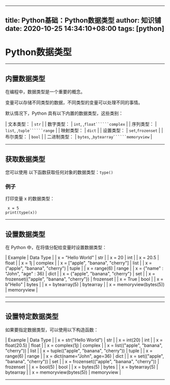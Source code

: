 
---
title: Python基础：Python数据类型
author: 知识铺
date: 2020-10-25 14:34:10+08:00
tags: [python]
---
# Python数据类型

* * *

## 内置数据类型

在编程中，数据类型是一个重要的概念。

变量可以存储不同类型的数据，不同类型的变量可以处理不同的事情。

默认情况下，Python 具有以下内置的数据类型，这些类别：

| 文本类型： | ```str``` |
| 数字类型： | ```int```<font _mstmutation="1" _msthash="752284" _msttexthash="8580">, ,</font>```float``````complex``` |
| 序列类型： | ```list```<font _mstmutation="1" _msthash="752700" _msttexthash="8580">, ,</font>```tuple``````range``` |
| 映射类型： | ```dict``` |
| 设置类型： | ```set```<font _mstmutation="1" _msthash="753532" _msttexthash="4004">,</font>```frozenset``` |
| 布尔类型： | ```bool``` |
| 二进制类型： | ```bytes```<font _mstmutation="1" _msthash="754364" _msttexthash="8580">, ,</font>```bytearray``````memoryview``` |

* * *

## 获取数据类型

<font _mstmutation="1" _msthash="104312" _msttexthash="131868971">您可以使用 以下函数获取任何对象的数据类型：</font>```type()```

### 例子

打印变量 x 的数据类型：
```
 x = 5
print(type(x))

```

* * *

## 设置数据类型

在 Python 中，在将值分配给变量时设置数据类型：


| Example | Data Type |
| x = "Hello World" | str | 
| x = 20 | int | 
| x = 20.5 | float | 
| x = 1j | complex | 
| x = ["apple", "banana", "cherry"] | list | 
| x = ("apple", "banana", "cherry") | tuple | 
| x = range(6) | range | 
| x = {"name" : "John", "age" : 36} | dict | 
| x = {"apple", "banana", "cherry"} | set | 
| x = frozenset({"apple", "banana", "cherry"}) | frozenset | 
| x = True | bool | 
| x = b"Hello" | bytes | 
| x = bytearray(5) | bytearray | 
| x = memoryview(bytes(5)) | memoryview | 

* * *

* * *

## 设置特定数据类型

如果要指定数据类型，可以使用以下构造函数：

| Example | Data Type |
| x = str("Hello World") | str | 
| x = int(20) | int | 
| x = float(20.5) | float | 
| x = complex(1j) | complex | 
| x = list(("apple", "banana", "cherry")) | list | 
| x = tuple(("apple", "banana", "cherry")) | tuple | 
| x = range(6) | range | 
| x = dict(name="John", age=36) | dict | 
| x = set(("apple", "banana", "cherry")) | set | 
| x = frozenset(("apple", "banana", "cherry")) | frozenset | 
| x = bool(5) | bool | 
| x = bytes(5) | bytes | 
| x = bytearray(5) | bytearray | 
| x = memoryview(bytes(5)) | memoryview | 



* * *


